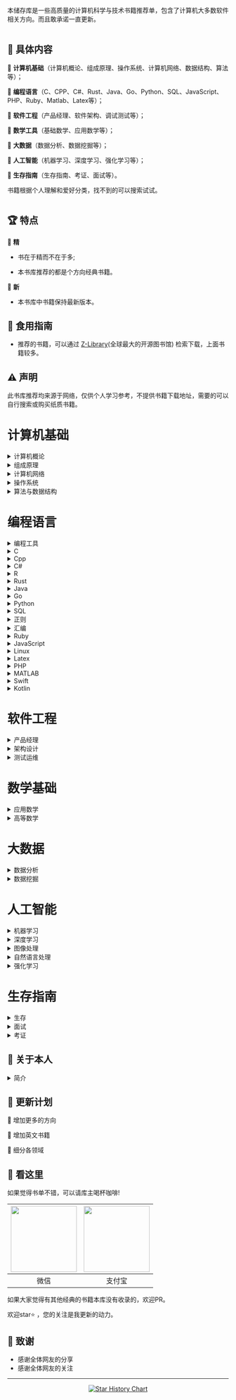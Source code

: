 本储存库是一些高质量的计算机科学与技术书籍推荐单，包含了计算机大多数软件相关方向。而且敢承诺一直更新。

<img src="images/bg.jpg"  alt=""/>

## 📘 具体内容

🌟 **计算机基础**（计算机概论、组成原理、操作系统、计算机网络、数据结构、算法等）；

🌟 **编程语言**（C、CPP、C#、Rust、Java、Go、Python、SQL、JavaScript、PHP、Ruby、Matlab、Latex等）；

🌟 **软件工程**（产品经理、软件架构、调试测试等）；

🌟 **数学工具**（基础数学、应用数学等）；

🌟 **大数据**（数据分析、数据挖掘等）；

🌟 **人工智能**（机器学习、深度学习、强化学习等）；

🌟 **生存指南**（生存指南、考证、面试等）。

书籍根据个人理解和爱好分类，找不到的可以搜索试试。

<img src="images/class.svg"  alt=""/>

## 🏆 特点

🌟 **精**

* 书在于精而不在于多;

* 本书库推荐的都是个方向经典书籍。

🌟 **新**

* 本书库中书籍保持最新版本。

## 🚀 食用指南



* 推荐的书籍，可以通过 [Z-Library](https://zh.zlibrary-east.se)(全球最大的开源图书馆) 检索下载，上面书籍较多。

## ⚠️ 声明

此书库推荐均来源于网络，仅供个人学习参考，不提供书籍下载地址，需要的可以自行搜索或购买纸质书籍。
<img src="images/start.jpg" alt=""/>

# 计算机基础

<details>
<summary>计算机概论</summary>

| <a href="1Lr63nh-bSWiF4Z9DOrP_QQ579o"> <img src="images/计算机概论/大话计算机 卷1-3.jpg" width="150px"   /></a> | <a href="1ylI3cdh5YU_W-_xpMpQhpApm74"> <img src="images/计算机概论/计算机科学技术百科全书 (第三版).jpg" width="150px"   /></a> | <a href="1k_ZvnrezFVcgpjUz4LEtUQ93r7"> <img src="images/计算机概论/计算机科学概论 (第13版).jpg" width="150px"   /></a> | <a href="1vmY9h5DOxZLXZ5w-5TNvrghga8"> <img src="images/计算机概论/计算机科学导论（第4版）.jpg" width="150px"  /></a> |
|-----------------------------------------------------------------------------------------------------------------------------------|------------------------------------------------------------------------------------------------------------------------------------------|---------------------------------------------------------------------------------------------------------------------------------------|------------------------------------------------------------------------------------------------------------------------------------|
| <a href="/s/g1qofMgFbPf"> 大话计算机 卷1-3 </a>                                                                   | <a href="/s/Dn2cpMBciWm">计算机科学技术百科全书<br> (第三版) </a>                                                                | <a href="/s/p6ypjRUM8a3">计算机科学概论<br> (第13版)  </a>                                                               | <a href="/s/Lfe3mDEWB1W">计算机科学导论<br>（第4版）</a>                                                                |

</details>


<details>
<summary>组成原理</summary>

| <a href="1jgbNy15-cO-Jo83ekpSsAAaqak"> <img src="images/组成原理/计算机组成  结构化方法（原书第6版）.jpg" width="150px"  /></a> | <a href="1gFmtF_ooa3WcKDww7-mpzwtbrk"> <img src="images/组成原理/计算机组成与设计 硬件软件接口 (第5版).jpg" width="150px"   /></a> | <a href="1IMt-mSkY9V-P_PoRmnpuTQ5a8f"> <img src="images/组成原理/计算机组成与设计：硬件软件接口（ARM版）.jpg" width="150px"   /></a> | <a href="1OecPfXZpa4OZrXlSHe3pXQ9h9p"> <img src="images/组成原理/计算机组成与设计：硬件软件接口（RISC-V版）.jpg" width="150px"   /></a> | <a href="1e-bqmc7h9YrZrbrCL0PMNwl2tv"> <img src="images/组成原理/手把手教你设计CPU-RISC-V处理器篇.jpg" width="150px"  /></a> |
|------------------------------------------------------------------------------------------------------------------------------------------|---------------------------------------------------------------------------------------------------------------------------------------------|---------------------------------------------------------------------------------------------------------------------------------------------|------------------------------------------------------------------------------------------------------------------------------------------------|--------------------------------------------------------------------------------------------------------------------------------------------|
| <a href="/s/FD8mBbFuqZB">计算机组成 <br>（原书第6版）</a>                                                                     | <a href="/s/1QwPYe4ct4h">计算机组成与设计 <br> (第5版) </a>                                                                     | <a href="/s/1umtK2j415K">计算机组成与设计<br>（ARM版）</a>                                                                       | <a href="/s/Rw8dikD3Hod">计算机组成与设计<br>（原书第5版·RISC-V版）</a>                                                                 | <a href="/s/AbtwD3piGdL">手把手教你设计<br>CPU-RISC-V处理器篇 </a>                                                              |

| <a href="14hoM_gYlpSB8wnEA7NOGoAuikv"> <img src="images/组成原理/电脑组装、维护、维修全能一本通.jpg" width="150px"   /></a> | <a href="1aWKmCn6I8T38Z4oM_GrRAQl1ar"> <img src="images/组成原理/计算机组装与维护.jpg" width="150px"  /></a> |
|---------------------------------------------------------------------------------------------------------------------------------------|-------------------------------------------------------------------------------------------------------------------------------|
| <a href="/s/k6z14xKj6be">电脑组装、维护、维修<br>全能一本通 </a>                                                               | <a href="/s/yAeBRvenD41">计算机组装与维护 </a>                                                                  |

</details>

<details>
<summary>计算机网络</summary>

| <a href="1Y3HIQQQf5Q1XDinRKDhILw5tu5"> <img src="images/计算机网络/计算机网络 (第8版).jpg" width="150px"  /></a> | <a href="1GK5n_jlb09onjgCx17jIdgoaot"> <img src="images/计算机网络/计算机网络 自顶向下方法 (第七版).jpg" width="150px"   /></a> | <a href="1Fjixqx-m_wP6Ce-9yCQBZA0o4m"> <img src="images/计算机网络/网络是怎样连接的.jpg" width="150px"   /></a> | <a href="1D0YGzpsS0HGAhhVscjAtBgi416"> <img src="images/计算机网络/TCP IP详解 (第2版).jpg" width="150px"   /></a> | <a href="1hZbqzLH7SLeVAjewg3Y8kwu5xf"> <img src="images/计算机网络/计算机网络 系统方法 (第5版).jpg" width="150px"  /></a> |
|-----------------------------------------------------------------------------------------------------------------------------------|-------------------------------------------------------------------------------------------------------------------------------------------|---------------------------------------------------------------------------------------------------------------------------------|---------------------------------------------------------------------------------------------------------------------------------------|----------------------------------------------------------------------------------------------------------------------------------------|
| <a href="/s/S6xPBfxvwxp">计算机网络 (第8版) </a>                                                                   | <a href="/s/jobr2KKh3eV">计算机网络 <br>自顶向下方法 (第七版)</a>                                                                 | <a href="/s/4NfN65N4vYe">网络是怎样连接的</a>                                                                     | <a href="/s/GpK7BFdebG1">TCP IP详解 (第2版)</a>                                                                     | <a href="/s/aYNoVNqdEbJ">计算机网络 <br>系统方法 (第5版)</a>                                                                |

| <a href="1PYhWooeO83keGyhpIPm01Q2tnc"> <img src="images/计算机网络/图解HTTP.jpg" width="150px"   /></a> | <a href="1qRwyW-Vtc8HwEEMxcjk3lge2mn"> <img src="images/计算机网络/图解TCPIP协议.jpg" width="150px"  /></a> |
|-------------------------------------------------------------------------------------------------------------------------------|---------------------------------------------------------------------------------------------------------------------------------|
| <a href="/s/fsoQUxXTeD4">图解HTTP </a>                                                                    | <a href="/s/769p4FHRVnu">图解TCPIP协议</a>                                                                    |

</details>

<details>
<summary>操作系统</summary>

| <a href="1ORueUDElxP19tWReuQX2dg2ujj"> <img src="images/操作系统/深入理解计算机系统（原书第3版）.jpg" width="150px"   /></a> | <a href="13VhcATWABGq16kkBeuXDiwilps"> <img src="images/操作系统/现代操作系统 (第4版).jpg" width="150px"   /></a> | <a href="1HDTfNKiGh5ephCIoFu3srA1t8p"> <img src="images/操作系统/操作系统导论.jpg" width="150px"  /></a> |
|----------------------------------------------------------------------------------------------------------------------------------------|------------------------------------------------------------------------------------------------------------------------------------|-----------------------------------------------------------------------------------------------------------------------------|
| <a href="/s/Sat2rdg6Fbi">深入理解计算机系统<br>（原书第3版）</a>                                                                | <a href="/s/2iXQeG3fvup">现代操作系统<br> (第4版)</a>                                                                | <a href="/s/uqDF6vurRyQ">操作系统导论</a>                                                                   |

</details>

<details>
<summary>算法与数据结构</summary>

| <a href="1sR7j9llPp3HRHSPpOIpwTwa0l0"> <img src="images/算法与数据结构/算法导论（原书第3版）.jpg" width="150px"  /></a> | <a href="1dpcUAAJYcbaZhIpD0DB7wAk4te"> <img src="images/算法与数据结构/算法  (第4版).jpg" width="150px"   /></a> | <a href="1Ua_xvIPOv1S1tY0AAm_FIQh5hz"> <img src="images/算法与数据结构/计算机程序设计艺术1.jpg" width="150px"   /></a> | <a href="1_d7624s2boAOiJp0tfqviQ0vfr"> <img src="images/算法与数据结构/labuladong的算法小抄 .jpg" width="150px"   /></a> | <a href="1EN_sxbsu0BRlB8otT2CwdQnztq"> <img src="images/算法与数据结构/LeetCode 101 (C++ Version).jpg" width="150px"  /></a> |
|-------------------------------------------------------------------------------------------------------------------------------------|------------------------------------------------------------------------------------------------------------------------------------|-------------------------------------------------------------------------------------------------------------------------------------|-------------------------------------------------------------------------------------------------------------------------------------------|----------------------------------------------------------------------------------------------------------------------------------------------------|
| <a href="/s/r8eYmJbJUxr">算法导论<br>（原书第3版） </a>                                                                 | <a href="/s/onX4vQo4BUU">算法  (第4版)</a>                                                                       | <a href="/s/3WApt2njUeb">计算机程序设计艺术</a>                                                                        | <a href="/s/bhzGFf9qpvN">labuladong的<br>算法小抄</a>                                                                    | <a href="/s/Rj43DnmAnUB">LeetCode 101 <br>(C++ Version)</a>                                                                  |

| <a href="1mz0EYOdjeHlzSqRcZnw8XQ8s2z"> <img src="images/算法与数据结构/编程珠玑.jpg" width="150px"  /></a> | <a href="12NygbmBIYEGjGX1d8PQonw2hcq"> <img src="images/算法与数据结构/大话数据结构【溢彩加强版】.jpg" width="150px"   /></a> | <a href="1VAbo3ZzWKlj_fpG1fTjeBQcx39"> <img src="images/算法与数据结构/算法图解.jpg" width="150px"   /></a> | <a href="18gBHyAmjCVCOjkjtTLMOFA4ws5"> <img src="images/算法与数据结构/漫画算法 小灰的算法之旅.jpg" width="150px"   /></a> | <a href="1q6LUrb2iVFlNH0ickN2AGgm3iq"> <img src="images/算法与数据结构/数据结构 (第3版).jpg" width="150px"  /></a> |
|------------------------------------------------------------------------------------------------------------------------------|----------------------------------------------------------------------------------------------------------------------------------------|-------------------------------------------------------------------------------------------------------------------------------|---------------------------------------------------------------------------------------------------------------------------------------|------------------------------------------------------------------------------------------------------------------------------------|
| <a href="/s/xUP6iZ1Sdzn">编程珠玑 </a>                                                                     | <a href="/s/eeAsgwBcBTc">大话数据结构<br>【溢彩加强版】</a>                                                                   | <a href="/s/RGbK2uyV7fF">算法图解</a>                                                                       | <a href="/s/bMwd38mCGTA">漫画算法 小灰的算法之旅</a>                                                                       | <a href="/s/fG8Qv4PXj6t">数据结构 (第3版)</a>                                                                      |

| <a href="1Xlp3TwIksqVhxldtqj6MSQfi0d"> <img src="images/算法与数据结构/数据结构与算法分析 C语言描述（原书第2版）.jpg" width="150px"  /></a> | <a href="15jGZTS8fPogcwl_V55U6Bgubrj"> <img src="images/算法与数据结构/数据结构与算法图解.jpg" width="150px"   /></a> | <a href="1Up0sPQlJ6uqV0ElN6TgYGA1124"> <img src="images/算法与数据结构/算法笔记.jpg" width="150px"   /></a> | <a href="1R_gLEqpluvcYkBkCzf8zNgewxa"> <img src="images/算法与数据结构/算法精粹.jpg" width="150px"   /></a> | <a href="1Rs0GCpoSAJAcHYGQCHQvBAcapx"> <img src="images/算法与数据结构/算法设计与分析基础 (第3版).jpg" width="150px"  /></a> |
|------------------------------------------------------------------------------------------------------------------------------------------------|------------------------------------------------------------------------------------------------------------------------------------|-------------------------------------------------------------------------------------------------------------------------------|-------------------------------------------------------------------------------------------------------------------------------|-----------------------------------------------------------------------------------------------------------------------------------------|
| <a href="/s/SgtVfwBSweh">数据结构与算法分析<br> C语言描述（原书第2版）</a>                                                                  | <a href="/s/5vDkke4xZic">数据结构与算法图解</a>                                                                       | <a href="/s/zi4ECPaeEFM">算法笔记</a>                                                                       | <a href="/s/KZUTSq15Pzi">算法精粹</a>                                                                       | <a href="/s/zThkQbHsecX">算法设计与分析基础 <br>(第3版)</a>                                                                  |

</details>

# 编程语言

<details>
<summary>编程工具</summary>

| <a href="1Aa2f4oBqocRdzQYY9-XAAgr0o5"> <img src="images/编程工具/PyCharm 中文指南（Win版）v2.0.jpg" width="150px"   /></a> | <a href="1q7sXG1_QLZInZaI549hfCwywcg"> <img src="images/编程工具/VSCode权威指南.jpg" width="150px"   /></a> | <a href="17k5k04C6j3g7naQybqHhtgai3f"> <img src="images/编程工具/精通Git (第2版).jpg" width="150px"  /></a> | <a href="10w3u9Ar53g5u3lLjIf-6tQdkrn"> <img src="images/汇编/编译原理 (第2版).jpg" width="150px"  /></a> |
|----------------------------------------------------------------------------------------------------------------------------------------------|----------------------------------------------------------------------------------------------------------------------------------|----------------------------------------------------------------------------------------------------------------------------------|-------------------------------------------------------------------------------------------------------------------------------|
| <a href="/s/VUWHzwYbbvA">PyCharm 中文指南<br>（Win版）v2.0</a>                                                                | <a href="/s/DT4WFceobSd">VSCode权威指南</a>                                                                    | <a href="/s/vNaPvAiRtxv">精通Git (第2版)</a>                                                                   | <a href="/s/d5E6JxMsSCg">编译原理 (第2版).jpg</a>                                                             |

</details>

<details>
<summary>C</summary>

| <a href="10QgyuoIXaGdvHTwNlKKCBwe1h7"> <img src="images/C/C程序设计语言（第2版）.jpg" width="150px"  /></a> | <a href="1rqjllbH905KUWK3Zobt08wmnqr"> <img src="images/C/C Primer Plus（第6版）.jpg" width="150px"   /></a> | <a href="1IllvcG1hn8y2RcUz-pNasg3nc5"> <img src="images/C/C语言程序设计 现代方法 (第2版.修订版).jpg" width="150px"   /></a> | <a href="1LR4N3EUyT5gBhUL7y7YiYw8euc"> <img src="images/C/C和指针.jpg" width="150px"  /></a> |
|--------------------------------------------------------------------------------------------------------------------------------|---------------------------------------------------------------------------------------------------------------------------------------|-------------------------------------------------------------------------------------------------------------------------------------------|------------------------------------------------------------------------------------------------------------------------|
| <a href="/s/zNk7Ht8S8cU">C程序设计语言<br>（第2版）</a>                                                            | <a href="/s/5x4hnhT4e1k">C Primer Plus<br>（第6版）</a>                                                             | <a href="/s/TJxw1YR2Krt">C语言程序设计<br>现代方法 (第2版修订版)</a>                                                               | <a href="/s/5p662LcjF5T">C和指针</a>                                                                |

</details>


<details>
<summary>Cpp</summary>

| <a href="19v8pxjZZt0OjTYC0xdjtmwoudq"> <img src="images/Cpp/C++ Primer (第5版).jpg" width="150px"  /></a> | <a href="19v8pxjZZt0OjTYC0xdjtmwoudq"> <img src="images/Cpp/C++ Primer习题集（第5版）.jpg" width="150px"   /></a> | <a href="1N5KR36qg_fKQp6epB4YI2wf10q"> <img src="images/Cpp/C++ Primer Plus (第6版).jpg" width="150px"   /></a> | <a href="1gsHlOO6ZaQnCedjPpxYk3Qzjaf"> <img src="images/Cpp/C++标准库 (第2版) .jpg" width="150px"   /></a> | <a href="1EelJF9JK2uOwLuw1Q_uEFQxzig"> <img src="images/Cpp/C++程序设计语言（特别版）.jpg" width="150px"  /></a> |
|--------------------------------------------------------------------------------------------------------------------------------------|-----------------------------------------------------------------------------------------------------------------------------------------|--------------------------------------------------------------------------------------------------------------------------------------------|------------------------------------------------------------------------------------------------------------------------------------|------------------------------------------------------------------------------------------------------------------------------------|
| <a href="/s/phhxDDM4xLv">C++ Primer<br>(第5版)</a>                                                               | <a href="/s/uU5gTek5zgi">C++ Primer习题集<br>（第5版）</a>                                                               | <a href="/s/VWDSo62acBH">C++ Primer Plus<br> (第6版)</a>                                                               | <a href="/s/LcZU2oTk6yr">C++标准库<br>(第2版)</a>                                                                 | <a href="/s/J6Zp55VyQHS">C++程序设计语言<br>（特别版）</a>                                                              |

| <a href="1o9Lox5SeRd94EzC9_wKRRAbvcc"> <img src="images/Cpp/C++程序设计语言 第1～3部分（第4版）.jpg" width="150px"  /></a> | <a href="1WKWU36Vl6EGiKozeXjQJjgqt2c"> <img src="images/Cpp/C++程序设计语言 第4部分（第4版）.jpg" width="150px"   /></a> | <a href="1k2CaxPvdza6duoOicOSTCAwvi2"> <img src="images/Cpp/C++20高级编程（第5版）.jpg" width="150px"   /></a> | <a href="1BVTwTW1klt_ZI9ke6g051w0yjj"> <img src="images/Cpp/Effective Modern C++.jpg" width="150px"   /></a> | <a href="1PQIkze5S829Tk9AejD0D4Qtr7c"> <img src="images/Cpp/More Effective C++.jpg" width="150px"  /></a> |
|-------------------------------------------------------------------------------------------------------------------------------------------|------------------------------------------------------------------------------------------------------------------------------------------|-------------------------------------------------------------------------------------------------------------------------------------|-------------------------------------------------------------------------------------------------------------------------------------------|----------------------------------------------------------------------------------------------------------------------------------------|
| <a href="/s/3LuFZw73Pun">C++程序设计语言<br>第1～3部分（第4版）</a>                                                               | <a href="/s/Kypmr3vsaTz">C++程序设计语言<br>第4部分（第4版）</a>                                                                | <a href="/s/npd8J4Q31yk">C++20高级编程<br>（第5版）</a>                                                               | <a href="/s/YQ7pt8tnzuZ">Effective Modern C++ </a>                                                                  | <a href="/s/YUDmPt6X3jz">More Effective C++</a>                                                                  |

| <a href="1NzsNEIhiLIGQv8qBQoDlHAtoi5"> <img src="images/Cpp/明解C++.jpg" width="150px"  /></a> | <a href="1kFdZA0gq-O_ezvpNJw2dEQjoua"> <img src="images/Cpp/C++ Templates (第2版·中文版).jpg" width="150px"   /></a> | 
|---------------------------------------------------------------------------------------------------------------------------|----------------------------------------------------------------------------------------------------------------------------------------------|
| <a href="/s/rYQn4zqbZ9q">明解C++</a>                                                                  | <a href="/s/YvD5UsQpn1u">C++ Templates<br> (第2版·中文版)</a>                                                               | 

</details>


<details>
<summary>C#</summary>

| <a href="1QEEi07rohWX6qTuugZhBFgv5e9"> <img src="images/Csharp/深入理解C（第3版）.jpg" width="150px"  /></a> | <a href="1QGArtm97Fp6rU9mNCI372gsada"> <img src="images/Csharp/C 图解教程  (第5版).jpg" width="150px"   /></a> |
|-----------------------------------------------------------------------------------------------------------------------------------|---------------------------------------------------------------------------------------------------------------------------------------|
| <a href="/s/m9MKHxUAkHm">深入理解C#<br>（第3版）</a>                                                                | <a href="/s/7WYAZPwmP2X">C# 图解教程<br>(第5版)</a>                                                                   | 

</details>

<details>
<summary>R</summary>

| <a href="1oqaFJ5iYQSDjDuh8iAAhdwaiz4"> <img src="images/R/R语言实战（第3版）.jpg" width="150px"  /></a> |
|------------------------------------------------------------------------------------------------------------------------------|
| <a href="/s/cj2k6SDFQQK">R语言实战（第3版）</a>                                                                |

</details>

<details>
<summary>Rust</summary>

| <a href="1VMIfVUNDK63F1sgMZAprewu2sx"> <img src="images/Rust/Rust 程序设计（第2版）.jpg" width="150px"  /></a> | <a href="https://www.aliyundrive.com/s/4Z8meSc2ZXa"> <img src="images/Rust/精通Rust(第2版).jpg" width="150px"   /></a> |
|-------------------------------------------------------------------------------------------------------------------------------------|--------------------------------------------------------------------------------------------------------------------|
| <a href="/s/ifGCq5S14uf">Rust 程序设计<br>（第2版）</a>                                                               | <a href="/s/4jXANaM493f">精通Rust(第2版)</a>                                                     | 

</details>

<details>
<summary>Java</summary>

| <a href="1xRgh4_Y-CUjheE7-mFOJrgntky"> <img src="images/Java/Java编程思想 (第5版).jpg" width="150px"  /></a> | <a href="1FZdia1LC9HkUV8ErPUGXeA02gd"> <img src="images/Java/深入理解Java虚拟机（第3版）.jpg" width="150px"   /></a> | <a href="12LYkRbHu-p1s8Ke730gehAozy4"> <img src="images/Java/Java核心技术·卷I（原书第12版）.jpg" width="150px"   /></a> | <a href="12ggzpkaP0tMYufsvqLjIPQftre"> <img src="images/Java/Java实战 (第2版).jpg" width="150px"   /></a> | <a href="1KenqX4xrUJGIIW6EXx-NOQ3rqa"> <img src="images/Java/Effective Java (第3版).jpg" width="150px"  /></a> |
|-------------------------------------------------------------------------------------------------------------------------------------|----------------------------------------------------------------------------------------------------------------------------------------|-------------------------------------------------------------------------------------------------------------------------------------------|------------------------------------------------------------------------------------------------------------------------------------|-------------------------------------------------------------------------------------------------------------------------------------------|
| <a href="/s/4ffqPtfGaX8">Java编程思想<br> (第5版)</a>                                                               | <a href="/s/ccYNiYVwDT5">深入理解Java虚拟机<br>（第3版）</a>                                                                | <a href="/s/Cmo8SeTtZEJ">Java核心技术<br>（原书第12版）</a>                                                                   | <a href="/s/5eEypz2BzcC">Java实战 (第2版)</a>                                                                    | <a href="/s/Gez5WokoHTN">Effective Java<br> (第3版)</a>                                                               |

| <a href="1IivYH8DWtbSLZyywyIJXCg5izv"> <img src="images/Java/spring boot Vue3.jpg" width="150px"  /></a> | <a href="1qvQfsBpdEvtG-VxGiPfyaQd667"> <img src="images/Java/spring boot实战：.jpg" width="150px"   /></a> | <a href="1RA3rI-2-DXq0OEfGPzDdDg350t"> <img src="images/Java/Spring Boot实战.jpg" width="150px"   /></a> | <a href="1awMWbyLQQtNVWvMoWdtcfQ6a8p"> <img src="images/Java/Spring实战（第6版）.jpg" width="150px"   /></a> | <a href="1EDdzHGrIPhyNEocjYP-T_Ame3e"> <img src="images/Java/Spring微服务实战（第2版）.jpg" width="150px"  /></a> |
|---------------------------------------------------------------------------------------------------------------------------------------|--------------------------------------------------------------------------------------------------------------------------------------|-------------------------------------------------------------------------------------------------------------------------------------|-------------------------------------------------------------------------------------------------------------------------------------|---------------------------------------------------------------------------------------------------------------------------------------|
| <a href="/s/x4LocP9KGVa">spring boot Vue3</a>                                                                   | <a href="/s/q6K6mnsiyry">spring boot实战</a>                                                                     | <a href="/s/vN35sxB8caT">Spring Boot实战</a>                                                                    | <a href="/s/g8QXrSg7rwk">Spring实战（第6版）</a>                                                                    | <a href="/s/rEPEpC6MLzV">Spring微服务实战<br>（第2版）</a>                                                               |

| <a href="1bU55hYyCbMy-jGJ6_dYHAgbic0"> <img src="images/Java/Kafka权威指南（第2版）.jpg" width="150px"   /></a> | <a href="1UvwQJ0B0getRn_crvLAKnQgm2c"> <img src="images/Java/深入理解Kafka：核心设计与实践原理.jpg" width="150px"   /></a> | <a href="1ps1GE9gPkC2ziMDSDFJVawr22u"> <img src="images/Java/MyBatis从入门到精通.jpg" width="150px"  /></a> |
|--------------------------------------------------------------------------------------------------------------------------------------|-------------------------------------------------------------------------------------------------------------------------------------------|------------------------------------------------------------------------------------------------------------------------------------|
| <a href="/s/Rngc3TxV7SV">Kafka权威指南<br>（第2版）</a>                                                                | <a href="/s/eskR7nw33jx">深入理解Kafka：<br>核心设计与实践原理</a>                                                                | <a href="/s/61hdKK4aphv">MyBatis<br>从入门到精通</a>                                                               |

</details>


<details>
<summary>Go</summary>

| <a href="16Uh_njzMnrYrLQ6CADEbhg2rs0"> <img src="images/Go/Go语言圣经.jpg" width="150px"   /></a> | <a href="1kMmNgQn3kLgm0xIRnmhklgg2gg"> <img src="images/Go/Go语言学习笔记.jpg" width="150px"  /></a> |
|----------------------------------------------------------------------------------------------------------------------------|-----------------------------------------------------------------------------------------------------------------------------|
| <a href="/s/BTkquPb1x7k">Go程序设计语言</a>                                                                | <a href="/s/3vutQ494Hcc">Go语言学习笔记</a>                                                                 |

</details>

<details>
<summary>Python</summary>

| <a href="1qKu-mARQ3tUq0CBkI-1K4gphp4"> <img src="images/Python/Effect Python.jpg" width="150px"  /></a> | <a href="1HvJbsEsLZ5dKhBuNMEfYGwm6bk"> <img src="images/Python/Flash Web开发 (第2版).jpg" width="150px"   /></a> | <a href="105gqW1pRN5tNCyudXBC_pA1e4d"> <img src="images/Python/Flask Web开发实战.jpg" width="150px"   /></a> | <a href="1cVTJ9nyw5T0NZbCaPICy3Qrdto"> <img src="images/Python/Pandas数据处理与分析.jpg" width="150px"   /></a> | <a href="1N3xw70viZz5P6UFwaUSaywnx1l"> <img src="images/Python/Python asyncio 并发编程.jpg" width="150px"  /></a> |
|--------------------------------------------------------------------------------------------------------------------------------------|-------------------------------------------------------------------------------------------------------------------------------------------|---------------------------------------------------------------------------------------------------------------------------------------|---------------------------------------------------------------------------------------------------------------------------------------|--------------------------------------------------------------------------------------------------------------------------------------------|
| <a href="/s/Sojww8TLkkr">Effect Python</a>                                                                     | <a href="/s/oYeWF6GNhss">Flash Web开发<br> (第2版)</a>                                                                  | <a href="/s/GY3kScDD95b">Flask Web开发实战</a>                                                                      | <a href="/s/Rj3ys2cn5J8">Pandas数据处理与分析</a>                                                                      | <a href="/s/GgjPWoowxtH">Python asyncio <br>并发编程</a>                                                                 |

| <a href="1icuNwkHwt1waLxQAD-eDJQl113"> <img src="images/Python/Python Qt GUI与数据可视化编程.jpg" width="150px"  /></a> | <a href="1ovSUOIITdZyGfxAOHIcuxQwj6b"> <img src="images/Python/Python3网络爬虫开发实战 第2版.jpg" width="150px"   /></a> | <a href="1aH8hmdrs8J7oLMuZE2gb6ghcl6"> <img src="images/Python/Python编程：从入门到实践（第3版）.jpg" width="150px"   /></a> | <a href="1RYYLYquK5X-4OipoP8E3Gw88xa"> <img src="images/Python/Python基础教程 (第3版).jpg" width="150px"   /></a> | <a href="1Kzv0rSzk0hwBmfh5EA8oPw1fy0"> <img src="images/Python/Python让繁琐工作自动化.jpg" width="150px"  /></a> |
|----------------------------------------------------------------------------------------------------------------------------------------------|---------------------------------------------------------------------------------------------------------------------------------------------|----------------------------------------------------------------------------------------------------------------------------------------------|------------------------------------------------------------------------------------------------------------------------------------------|---------------------------------------------------------------------------------------------------------------------------------------|
| <a href="/s/Kb95aPfhGtV">Python Qt GUI与<br>数据可视化编程</a>                                                                 | <a href="/s/S66M95RF9d1">Python3网络爬虫<br>开发实战 第2版</a>                                                                  | <a href="/s/pRjFt5dDAGy">Python编程<br>从入门到实践<br>（第3版）</a>                                                               | <a href="/s/9F3uf6qBC1C">Python基础教程<br> (第3版)</a>                                                                  | <a href="/s/JUSuXLJzV6E">Python让繁琐工作<br>自动化</a>                                                                 |

| <a href="16uCjRfjPrEW46Ao9iqXTRgxk1o"> <img src="images/Python/Python网络爬虫权威指南 (第2版).jpg" width="150px"  /></a> | <a href="1GGXo7kOhJiLxbQeUDIq02Aexah"> <img src="images/Python/Selenium3自动化测试实战.jpg" width="150px"   /></a> | <a href="1bl-RB5khZfBb6v9szeHuxwkng9"> <img src="images/Python/SQLAlchemy Python数据库实战.jpg" width="150px"   /></a> | <a href="14NGL6OrA6vGVWbzwEpumPApjh6"> <img src="images/Python/流畅的 Python（第2版）.jpg" width="150px"   /></a> | <a href="1eb6jS1HhxwEAbgcUqYwCdwo157"> <img src="images/Python/明解Python.jpg" width="150px"  /></a> |
|---------------------------------------------------------------------------------------------------------------------------------------------|------------------------------------------------------------------------------------------------------------------------------------------|------------------------------------------------------------------------------------------------------------------------------------------------|-----------------------------------------------------------------------------------------------------------------------------------------|---------------------------------------------------------------------------------------------------------------------------------|
| <a href="/s/CuiQeRtH67D">Python网络爬虫权威<br>指南 (第2版)</a>                                                                 | <a href="/s/WoCRcmjcVXC">Selenium3自动化测<br>试实战</a>                                                                  | <a href="/s/5UZbLqABvCU">SQLAlchemy <br>Python数据库实战</a>                                                                  | <a href="/s/fVSQC96Lifp">流畅的 Python（第2版）</a>                                                                      | <a href="/s/mxHYX4rKovK">明解Python</a>                                                                     |

</details>

<details>
<summary>SQL</summary>

| <a href="1QQBiZHa7lhcyyb_ZJ3fYsw739h"> <img src="images/SQL/MySQL基础教程.jpg" width="150px"  /></a> | <a href="1Lj2pBOgStQwz36CzIEFlQgy64o"> <img src="images/SQL/MySQL是怎样运行的.jpg" width="150px"   /></a> | <a href="1kNQ-7ZUIvsIfltsXbqiwtg6hxq"> <img src="images/SQL/SQL必知必会 (第5版).jpg" width="150px"   /></a> | <a href="1ZiqF8lahdaJVij17Tb9EpQjaqc"> <img src="images/SQL/SQL基础教程 (第2版).jpg" width="150px"   /></a> | <a href="1p0IUVdou-IF4gLbs8OcVlwyx0c"> <img src="images/SQL/SQL进阶教程.jpg" width="150px"  /></a> |
|-------------------------------------------------------------------------------------------------------------------------------|----------------------------------------------------------------------------------------------------------------------------------|------------------------------------------------------------------------------------------------------------------------------------|------------------------------------------------------------------------------------------------------------------------------------|-----------------------------------------------------------------------------------------------------------------------------|
| <a href="/s/94p2r8kcHE6">MySQL基础教程</a>                                                                  | <a href="/s/PFYVotq95n1">MySQL是怎样运行的</a>                                                                   | <a href="/s/WWwYBj45uLB">SQL必知必会<br> (第5版)</a>                                                               | <a href="/s/ADCEDR4QKGd">SQL基础教程 (第2版)</a>                                                                   | <a href="/s/Q28DvXrRLyq">SQL进阶教程</a>                                                                  |

| <a href="16A1NC40ln_NbtVEbHRjwUQ8n0w"> <img src="images/SQL/高性能MYSQL（第3版).jpg" width="150px"  /></a> | <a href="16A1NC40ln_NbtVEbHRjwUQ8n0w"> <img src="images/SQL/高性能MYSQL（第四版）.jpg" width="150px"   /></a> | <a href="1cEw1jLejuWcvHTji9BSKbgw3i6"> <img src="images/SQL/数据库系统概念 (第6版).jpg" width="150px"   /></a> | <a href="13iPcSKT8sRCIsSxG_WFsSAfjmv"> <img src="images/SQL/Redis开发与运维.jpg" width="150px"   /></a> | <a href="1zV1OVzWiXi3oyTDaGb66fw84q5"> <img src="images/SQL/Redis设计与实现.jpg" width="150px"  /></a> |
|-----------------------------------------------------------------------------------------------------------------------------------|------------------------------------------------------------------------------------------------------------------------------------|------------------------------------------------------------------------------------------------------------------------------------|---------------------------------------------------------------------------------------------------------------------------------|--------------------------------------------------------------------------------------------------------------------------------|
| <a href="/s/WQxZqi3jRbL">高性能MYSQL<br>（第3版)</a>                                                              | <a href="/s/WQxZqi3jRbL">高性能MYSQL<br>（第四版）</a>                                                               | <a href="/s/6iuijvUVi24">数据库系统概念<br> (第6版)</a>                                                               | <a href="/s/jguWCfGFQ6Y">Redis开发与运维</a>                                                                   | <a href="/s/TC6cEzcRCxA">Redis设计与实现</a>                                                                  |

| <a href="1hQ0ozAE7M_An2V3oxBptLgrlyt"> <img src="images/SQL/MongoDB实战  (第2版).jpg" width="150px"   /></a> | <a href="1rLiKn9NQgtJ_-ul5h4i3gwtih1"> <img src="images/SQL/SQL Server从入门到精通.jpg" width="150px"   /></a> | <a href="15DH6Xw99VaGK4jBdU4l_QAj3fr"> <img src="images/SQL/收获不止Oracle 第2版.jpg" width="150px"   /></a> | <a href="1jhWGsCTQdPPdi1RUUCkS1wejsx"> <img src="images/SQL/PostgreSQL 技术内幕.jpg" width="150px"  /></a> |
|---------------------------------------------------------------------------------------------------------------------------------------|---------------------------------------------------------------------------------------------------------------------------------------|-------------------------------------------------------------------------------------------------------------------------------------|-------------------------------------------------------------------------------------------------------------------------------------|
| <a href="/s/uMgVWyqnb2R">MongoDB实战 <br> (第2版)</a>                                                               | <a href="/s/NwTmRoXELcd">SQL Server<br>从入门到精通</a>                                                               | <a href="/s/tM5XioG9kHj">收获不止Oracle <br>（第2版）</a>                                                             | <a href="/s/M8h4sCFhpi2">PostgreSQL<br>技术内幕</a>                                                               |

</details>

<details>
<summary>正则</summary>

| <a href="1sBvYUK3kaQjvZdEQKs8kTQ2jrh"> <img src="images/正则/正则表达式必知必会 (修订版).jpg" width="150px"   /></a> | <a href="1cDQnfQw6mCZmwyFODEptaQhhm5"> <img src="images/正则/正则指引（第2版）.jpg" width="150px"  /></a> |
|-------------------------------------------------------------------------------------------------------------------------------------|------------------------------------------------------------------------------------------------------------------------------|
| <a href="/s/XLYuC9UVqWD">正则表达式必知必会<br> (修订版)</a>                                                              | <a href="/s/bF5fCkTtuSc">正则指引（第2版）</a>                                                                 |

</details>

<details>
<summary>汇编</summary>

| <a href="1SmjFuJFMw3l62RJh6po31Anzc8"> <img src="images/汇编/汇编语言 (第4版).jpg" width="150px"   /></a> |
|--------------------------------------------------------------------------------------------------------------------------------|
| <a href="/s/UEEJyFZYFoH">汇编语言 (第4版)</a>                                                                  |

</details>

<details>
<summary>Ruby</summary>

| <a href=" "> <img src="images/Ruby/Ruby元编程 .jpg" width="150px"  /></a>               |
|--------------------------------------------------------------------------------------|
| <a href="/s/VmNVChWKzGL">Ruby元编程</a>                           |

</details>

<details>
<summary>JavaScript</summary>

| <a href="1fOWwXysrmq7hl1PQzFaLageehq"> <img src="images/JavaScript/你不知道的JavaScript.jpg" width="150px"  /></a> | <a href="1OqwhMtDBKBOdQIxqSyT6eQvtrw"> <img src="images/JavaScript/JavaScript高级程序设计 (第4版).jpg" width="150px"   /></a> | <a href="1vQjp9N3TH0adlHkjiFx53wdd54"> <img src="images/JavaScript/JavaScript权威指南 (第7版).jpg" width="150px"   /></a> | <a href="1wwFCVL-HQrtuEdKaDLq4Twad5y"> <img src="images/JavaScript/vue.jpg" width="150px"   /></a> | <a href="1e8ChuPnPDFrGKqogKwxhJgyi3a"> <img src="images/JavaScript/深入解析CSS.jpg" width="150px"  /></a> |
|--------------------------------------------------------------------------------------------------------------------------------------------|----------------------------------------------------------------------------------------------------------------------------------------------------|--------------------------------------------------------------------------------------------------------------------------------------------------|---------------------------------------------------------------------------------------------------------------------------------|------------------------------------------------------------------------------------------------------------------------------------|
| <a href="/s/pNFKQADcthU">你不知道的<br>JavaScript</a>                                                                     | <a href="/s/eMczR9ABeXr">JavaScript高级<br>程序设计 (第4版)</a>                                                                      | <a href="/s/J3NhTx7Pa9n">JavaScript权威<br>指南 (第7版)</a>                                                                      | <a href="/s/xFK2dvxwUBn">vue.js设计与实现</a>                                                                  | <a href="/s/vYNGRwBmpec">深入解析CSS</a>                                                                         |

| <a href="1KerYALOaiC_GYhCM0it-Mgafje"> <img src="images/JavaScript/CSS世界.jpg" width="150px"  /></a> | <a href="1ZoBugvbyMvAdlL8h6BIjkAtgwt"> <img src="images/JavaScript/CSS新世界.jpg" width="150px"   /></a> | <a href="1fySZvbT5tBSJ994mqd1UJg24d7"> <img src="images/JavaScript/CSS选择器世界.jpg" width="150px"   /></a> | <a href="16yVIWy4bki0u3zMJN9Jsbgbgu0"> <img src="images/JavaScript/深入浅出Node.jpg" width="150px"   /></a> | <a href="1T7PNdLkLjUXYiBeq2NerDgzxcf"> <img src="images/JavaScript/小程序开发原理与实战.jpg" width="150px"  /></a> |
|----------------------------------------------------------------------------------------------------------------------------------|------------------------------------------------------------------------------------------------------------------------------------|--------------------------------------------------------------------------------------------------------------------------------------|--------------------------------------------------------------------------------------------------------------------------------------|---------------------------------------------------------------------------------------------------------------------------------------|
| <a href="/s/eCaf8iEEJSU">CSS世界</a>                                                                         | <a href="/s/eCaf8iEEJSU">CSS新世界</a>                                                                          | <a href="/s/eCaf8iEEJSU">CSS选择器世界</a>                                                                          | <a href="/s/qLtgMGKPNgV">深入浅出Node</a>                                                                          | <a href="/s/qAqJWmaRJjZ">小程序开发原理<br>与实战</a>                                                                     |

| <a href="1uiduNNHyvWyHx-ZnpfrFEwgu12"> <img src="images/JavaScript/jQuery实战（第三版）.jpg" width="150px"  /></a> | <a href="1hhJ6FuZP0dFt-DY1sAFYAwnsh0"> <img src="images/JavaScript/TypeScript编程.jpg" width="150px"   /></a> | <a href="1h1GBMU7Y6E3JuGjqpvvAIAhvix"> <img src="images/JavaScript/揭秘Angular（第2版）.jpg" width="150px"   /></a> | <a href="1wv2lCTEofI41mGxn8AeSxA7ux1"> <img src="images/JavaScript/深入React技术栈.jpg" width="150px"   /></a> | <a href="1HSEeOvh-wmGVBZg03Pa6-Qp9zc"> <img src="images/JavaScript/深入理解ES6.jpg" width="150px"  /></a> |
|------------------------------------------------------------------------------------------------------------------------------------------|------------------------------------------------------------------------------------------------------------------------------------------|--------------------------------------------------------------------------------------------------------------------------------------------|----------------------------------------------------------------------------------------------------------------------------------------|------------------------------------------------------------------------------------------------------------------------------------|
| <a href="/s/4Jv5bJkrp5F">jQuery实战<br>（第三版）</a>                                                                     | <a href="/s/XjQBfSjk3ui">TypeScript编程</a>                                                                          | <a href="/s/gKEyBR8A38h">揭秘Angular<br>（第2版）</a>                                                                      | <a href="/s/JXWMXdEPmWu">深入React技术栈</a>                                                                          | <a href="/s/4YsEECtKPsA">深入理解ES6</a>                                                                         |

</details>


<details>
<summary>Linux</summary>

| <a href="17dHxkOS5syPcC48nKfE-igg8mq"> <img src="images/Linux/Linux UNIX系统编程手册.jpg" width="150px"  /></a> | <a href="1A_WQlPS_V0qK6yUnnYxvdQb8rx"> <img src="images/Linux/Linux常用命令自学手册.jpg" width="150px"   /></a> | <a href="162xexrAKcXpIbbM-j9iEMA5z0l"> <img src="images/Linux/Linux命令行与Shell脚本编程大全 (第4版).jpg" width="150px"   /></a> | <a href="1qfPxmZAlf8-A_YgCtpTwtA0yaa"> <img src="images/Linux/Linux命令行大全（第2版）.jpg" width="150px"   /></a> | <a href="1nVjPircsOnHrkJHMGMj7_A2ylg"> <img src="images/Linux/Unix&Liunx大学教程.jpg" width="150px"  /></a> |
|----------------------------------------------------------------------------------------------------------------------------------------|--------------------------------------------------------------------------------------------------------------------------------------|---------------------------------------------------------------------------------------------------------------------------------------------------|----------------------------------------------------------------------------------------------------------------------------------------|--------------------------------------------------------------------------------------------------------------------------------------|
| <a href="/s/JaFwg88SzvV">Linux UNIX<br>系统编程手册</a>                                                                | <a href="/s/CmReavJBqBf">Linux常用命令<br>自学手册</a>                                                                 | <a href="/s/k3XAPJUrDYs">Linux命令行与<br>Shell脚本编程大全<br>(第4版)</a>                                                              | <a href="/s/uGsURT3w2Tg">Linux命令行大全<br>（第2版）</a>                                                                 | <a href="/s/kBpczgjsNjx">Unix&Liunx<br>大学教程</a>                                                                |

| <a href="1cg_TBRF2Ml7nXRcJrVCvGA17r6"> <img src="images/Linux/UNIX环境高级编程 (第3版).jpg" width="150px"  /></a> | <a href="1ren2aDIXOG-PNkNSlqcp4At8s2"> <img src="images/Linux/UNIX编程艺术.jpg" width="150px"   /></a> | <a href="1vlt25g2F8JtKpLiNrqwQEAl0np"> <img src="images/Linux/UNIX网络编程 卷1 (第3版).jpg" width="150px"   /></a> | <a href="1Ht_293EzJts2MM-yuHZgeQh41m"> <img src="images/Linux/UNIX网络编程 卷2 (第2版).jpg" width="150px"   /></a> | <a href="14IbcIDo196mVqkD2Kw9LwQ9u0v"> <img src="images/Linux/深入Linux内核架构.jpg" width="150px"  /></a> |
|----------------------------------------------------------------------------------------------------------------------------------------|---------------------------------------------------------------------------------------------------------------------------------|------------------------------------------------------------------------------------------------------------------------------------------|------------------------------------------------------------------------------------------------------------------------------------------|-----------------------------------------------------------------------------------------------------------------------------------|
| <a href="/s/7UQMc5ztQWh">UNIX环境高级编程<br>(第3版)</a>                                                                 | <a href="/s/4RkCFCU4FWB">UNIX编程艺术</a>                                                                     | <a href="/s/qbjCu51cGCA">UNIX网络编程 <br>卷1 (第3版)</a>                                                                 | <a href="/s/7q6QzaYPrzd">UNIX网络编程<br> 卷2 (第2版)</a>                                                                 | <a href="/s/KsuqPr6hp4z">深入Linux内核架构 </a>                                                                   |

| <a href="1-69RxtYMF4P88j9s2OKdwAf493"> <img src="images/Linux/鸟哥的Linux私房菜 (第3版).jpg" width="150px"  /></a> | <a href="1RAPPDVIEWlfWM1w9U2BSSgslmg"> <img src="images/Linux/鸟哥的Linux私房菜 (第4版).jpg" width="150px"   /></a> | <a href="1nOwquXbXjVenruTUw_KX0Aw17p"> <img src="images/Linux/Vim实用技巧 (第2版).jpg" width="150px"   /></a> | <a href="1m6aan0gjmS40bHb4J4pgugk3e2"> <img src="images/Linux/Ubuntu Linux操作系统：微课版.jpg" width="150px"   /></a> | <a href="19dWVwvBElJa5kmqUejmXIgraji"> <img src="images/Linux/Linux网络操作系统项目教程（RHEL 7.4CentOS 7.4）（第3版）.jpg" width="150px"   /></a> |
|-----------------------------------------------------------------------------------------------------------------------------------------|------------------------------------------------------------------------------------------------------------------------------------------|--------------------------------------------------------------------------------------------------------------------------------------|---------------------------------------------------------------------------------------------------------------------------------------------|-----------------------------------------------------------------------------------------------------------------------------------------------------------------|
| <a href="/s/ow3V75k8bGS">鸟哥的Linux私房菜<br>(第3版)</a>                                                                 | <a href="/s/ow3V75k8bGS">鸟哥的Linux私房菜<br>(第4版)</a>                                                                  | <a href="/s/mvSheCYZZzQ">Vim实用技巧<br>(第2版)</a>                                                                  | <a href="/s/HsGNiyfdStm">Ubuntu Linux操作<br>系统 微课版</a>                                                                 | <a href="/s/MRLPhMdJnGk">Linux网络操作系统<br>项目教程（CentOS 7.4）<br>（第3版）</a>                                                                     |

</details>


<details>
<summary>Latex</summary>

| <a href="1OLW5Xhx0OH10nQUXzyIstwrgno"> <img src="images/Latex/Latex Notes 雷太赫排版系统简介.jpg" width="150px"  /></a> |
|---------------------------------------------------------------------------------------------------------------------------------------------|
| <a href="/s/RV8xa3Ceadd">Latex Notes <br>雷太赫排版系统简介</a>                                                                |

</details>

<details>
<summary>PHP</summary>

| <a href="1GsWcHFJFFVyRz_UQCZhoNA8qzr"> <img src="images/PHP/Modern PHP  中文版.jpg" width="150px"  /></a> |
|-------------------------------------------------------------------------------------------------------------------------------------|
| <a href="/s/ta6WdNBJppy">Modern PHP <br> 中文版</a>                                                              |

</details>

<details>
<summary>MATLAB</summary>

| <a href="1haOPzzwIaFnWPeiY2FuT_A0u87"> <img src="images/MATLAB/MATLAB从入门到精通.jpg" width="150px"  /></a> |
|-------------------------------------------------------------------------------------------------------------------------------------|
| <a href="/s/pdZVW77VVmd">MATLAB从入门到精通</a>                                                                     |

</details>

<details>
<summary>Swift</summary>

| <a href="19g8V4fVILt8G5ABbb-SEPgxsq6"> <img src="images/Swift/Swift进阶.jpg" width="150px"  /></a> |
|-------------------------------------------------------------------------------------------------------------------------------|
| <a href="/s/rE4VsNMpjrT">Swift进阶</a>                                                                    |

</details>

<details>
<summary>Kotlin</summary>

| <a href="1QsbBn6Qd6tgjEjtCj45OSwfg42"> <img src="images/Kotlin/Android编程权威指南.jpg" width="150px"  /></a> | <a href="1mrPJ9pv8rdJPYZ27tHz4oAmknf"> <img src="images/Kotlin/kotlin实战.jpg" width="150px"  /></a> |
|--------------------------------------------------------------------------------------------------------------------------------------|---------------------------------------------------------------------------------------------------------------------------------|
| <a href="/s/iArr3njFhHQ">Android编程<br>权威指南</a>                                                                 | <a href="/s/5LdsCwj8uEq">kotlin实战</a>                                                                     |

</details>

# 软件工程

<details>
<summary>产品经理</summary>

| <a href="1pqf1cLrca-54M-aPJ7MNGgoeeo"> <img src="images/产品经理/人人都是产品经理2.jpg" width="150px"  /></a> |
|--------------------------------------------------------------------------------------------------------------------------------|
| <a href="/s/vernt8NAES8">人人都是产品经理</a>                                                                    |

</details>

<details>
<summary>架构设计</summary>

| <a href="1aiqak_X1yUjPB1_RVSh8nQ0txx"> <img src="images/架构设计/大话设计模式.jpg" width="150px"  /></a> | <a href="1vcFWdvWFarIT2Ns9HH7CJgndtn"> <img src="images/架构设计/凤凰架构.jpg" width="150px"   /></a> | <a href="1az1uK2tSq6UXJCqEZKmvnQ7ldz"> <img src="images/架构设计/架构整洁之道.jpg" width="150px"   /></a> | <a href="1KzMldCa18M82va6mLW7APwx5jq"> <img src="images/架构设计/设计模式 可复用面向对象软件的基础（典藏版）.jpg" width="150px"   /></a> | <a href="1snTr4TpxF4j5QE4R6Xrazgspz9"> <img src="images/架构设计/设计模式的艺术：软件开发人员内功修炼之道.jpg" width="150px"  /></a> |
|-----------------------------------------------------------------------------------------------------------------------------|----------------------------------------------------------------------------------------------------------------------------|------------------------------------------------------------------------------------------------------------------------------|----------------------------------------------------------------------------------------------------------------------------------------------|-------------------------------------------------------------------------------------------------------------------------------------------|
| <a href="/s/MEd2Qc24jcP">大话设计模式</a>                                                                   | <a href="/s/pYfEn4LiRWs">凤凰架构</a>                                                                    | <a href="/s/85ZctHuVBdk">架构整洁之道</a>                                                                    | <a href="/s/jngzpWiyxu3">设计模式 可复用<br>面向对象软件的<br>基础（典藏版）</a>                                                            | <a href="/s/TmXb9SUf4wi">设计模式的艺术<br>软件开发人员内功<br>修炼之道</a>                                                            |

| <a href="1ECUGB_uZKz_ia45fbTtbfwkaam"> <img src="images/架构设计/设计模式之美.jpg" width="150px"   /></a> | <a href="1XZ5wvUVb05x_N6MvaJjtFwfq2h"> <img src="images/架构设计/图解设计模式.jpg" width="150px"   /></a> | <a href="1EAaJyRFloBOm4wNfh_vEUQq3l3"> <img src="images/架构设计/微服务架构设计模式.jpg" width="150px"  /></a> | <a href="1z3ULNlJV43VFDSfj2kWKwgxim5"> <img src="images/架构设计/软件工程 （第10版）.jpg" width="150px"  /></a> | <a href="182P5QjV1IgVw13JJyE-lqwdidl"> <img src="images/架构设计/写给大家看的设计书（第4版）（平装）.jpg" width="150px"  /></a> |
|------------------------------------------------------------------------------------------------------------------------------|------------------------------------------------------------------------------------------------------------------------------|--------------------------------------------------------------------------------------------------------------------------------|----------------------------------------------------------------------------------------------------------------------------------|-----------------------------------------------------------------------------------------------------------------------------------------|
| <a href="/s/wKHDW7P83tb">设计模式之美</a>                                                                    | <a href="/s/HqjwXvUiz3o">图解设计模式</a>                                                                    | <a href="/s/Nz5rxjE7vok">微服务架构设计模式</a>                                                                   | <a href="/s/m2SaRdMHGbW">软件工程<br>（第10版）</a>                                                                | <a href="/s/yb5QrB2Q3wp">写给大家看的设计书<br>（第4版）</a>                                                                   |

| <a href="1zDiZ2xn2yC4tAcQCRU6DHQcawv"> <img src="images/架构设计/游戏引擎架构（第2版）.jpg" width="150px"  /></a> | <a href="1u_LXzGoifyL12hCT0A2vBA9ooe"> <img src="images/架构设计/代码随想录 八股文.jpg" width="150px"  /></a> |
|----------------------------------------------------------------------------------------------------------------------------------|--------------------------------------------------------------------------------------------------------------------------------|
| <a href="/s/Uq6AXQzrYXJ">游戏引擎架构<br>（第2版）</a>                                                               | <a href="/s/dMvPB9qYt5W">代码随想录<br>八股文(第四版)</a>                                                           |

</details>

<details>
<summary>测试运维</summary>

| <a href="1AXra5HbxEF1JR6ABYK6bHwtvzu"> <img src="images/K8S/Docker 容器与容器云（第2版）.jpg" width="150px"  /></a> | <a href="1QQJg8D8GYhBnniF2_aMTxg12vg"> <img src="images/K8S/Kubernetes修炼手册.jpg" width="150px"   /></a> | <a href="1mfXSvmaKOix24gEOMduKxw81fu"> <img src="images/K8S/kubernet权威指南.jpg" width="150px"   /></a> | <a href="1meZM_zK_faecK6ZPOzcL1gll98"> <img src="images/K8S/深入剖析Kubernetes.jpg" width="150px"   /></a> | <a href="1i9GubQdNbt1Wno6GohYYmAku0t"> <img src="images/K8S/深入浅出Docker.jpg" width="150px"  /></a> |
|----------------------------------------------------------------------------------------------------------------------------------------|-------------------------------------------------------------------------------------------------------------------------------------|-----------------------------------------------------------------------------------------------------------------------------------|-------------------------------------------------------------------------------------------------------------------------------------|--------------------------------------------------------------------------------------------------------------------------------|
| <a href="/s/SDBVQyqEaPg">Docker 容器与<br>容器云（第2版）</a>                                                              | <a href="/s/TZaReE5JwhZ">Kubernetes修炼手册</a>                                                                   | <a href="/s/V1h65SMyN1e">kubernet权威指南</a>                                                                   | <a href="/s/JGARy9z695M">深入剖析Kubernetes</a>                                                                   | <a href="/s/6FPJNnkPczt">深入浅出Docker</a>                                                                  |

| <a href="1BV9GmdyF7KpkZtKxIUUAegr4dw"> <img src="images/测试运维/全栈性能测试修炼宝典JMeter实战.jpg" width="150px"  /></a> | <a href="1_QDiQRdpVSDV96J_RequoA46xa"> <img src="images/测试运维/软件调试.jpg" width="150px"  /></a> | <a href="1ZXXf3TGNkLZszNXj0tiI6w93e0"> <img src="images/K8S/DevOps实践指南.jpg" width="150px"  /></a> | <a href="1YGjs0JhJIIU9h0cz8lsgTQtjpc"> <img src="images/K8S/持续交付  发布可靠软件的系统方法.jpg" width="150px"  /></a> |
|-----------------------------------------------------------------------------------------------------------------------------------------|---------------------------------------------------------------------------------------------------------------------------|--------------------------------------------------------------------------------------------------------------------------------|---------------------------------------------------------------------------------------------------------------------------------------|
| <a href="/s/ymVr8sbixrd">全栈性能测试修炼<br>宝典 JMeter实战</a>                                                              | <a href="/s/6jEbT2ReJ2T">软件调试<br> (第二版)</a>                                                         | <a href="/s/tcVqqR5eAgk">DevOps实践指南</a>                                                                  | <a href="/s/U8Gg6TtdSGr">持续交付  发布可<br>靠软件的系统方法</a>                                                              |

</details>

# 数学基础

<details>
<summary>应用数学</summary>

| <a href="1ctQVont0nxt7pOGMTQXRKwldji"> <img src="images/应用数学/程序员的数学 (第2版).jpg" width="150px"  /></a> | <a href="15rcckKWViQ4BeLzcKWC7Gw04rq"> <img src="images/应用数学/程序员的数学 2 概率统计.jpg" width="150px"   /></a> | <a href="1Yh8Ho3i3bSu3Jcjzdh8aGQ0m7l"> <img src="images/应用数学/程序员的数学 3 线性代数.jpg" width="150px"   /></a> | <a href="10wBW0x3HtYh9Ho4iw-HUOQ2d05"> <img src="images/应用数学/程序员数学.jpg" width="150px"   /></a> | <a href="1xzSmjnh26gVAlff_omGsQwstqb"> <img src="images/应用数学/从零开始：机器学习的数学原理和算法实践.jpg" width="150px"  /></a> |
|-----------------------------------------------------------------------------------------------------------------------------------|-------------------------------------------------------------------------------------------------------------------------------------|-------------------------------------------------------------------------------------------------------------------------------------|-----------------------------------------------------------------------------------------------------------------------------|------------------------------------------------------------------------------------------------------------------------------------------|
| <a href="/s/7dacdhWPhhq">程序员的数学<br> (第2版)</a>                                                               | <a href="/s/7dacdhWPhhq">程序员的数学<br> 2 概率统计</a>                                                                | <a href="/s/7dacdhWPhhq">程序员的数学<br> 3 线性代数</a>                                                                | <a href="/s/Tp9md9tsShp">程序员数学</a>                                                                    | <a href="/s/bzAzv7tGHAH">从零开始 机器学习<br>的数学原理和算法实践</a>                                                               |

| <a href="1WuE9WzvJEJOesGhh29hbQAjwti"> <img src="images/应用数学/改变世界的17个方程.jpg" width="150px"  /></a> | <a href="10v6w7_Zyo3UupbuJcRSgmAr4g1"> <img src="images/应用数学/机器学习的数学.jpg" width="150px"   /></a> | <a href="1qy5XMIL0K0YffIoFfVAmbA02nr"> <img src="images/应用数学/计算机科学中的数学：信息与智能时代的必修课.jpg" width="150px"   /></a> | <a href="12k4FmYI86noKMb-FC3Mc3gio90"> <img src="images/应用数学/具体数学 计算机科学基础 (第2版).jpg" width="150px"   /></a> | <a href="1S0hkuJwe3J6X7SRa3IPLFQd2vc"> <img src="images/应用数学/深度学习的数学.jpg" width="150px"  /></a> |
|---------------------------------------------------------------------------------------------------------------------------------|-------------------------------------------------------------------------------------------------------------------------------|---------------------------------------------------------------------------------------------------------------------------------------------|------------------------------------------------------------------------------------------------------------------------------------------|------------------------------------------------------------------------------------------------------------------------------|
| <a href="/s/xF5aZMhgM3M">改变世界的17个方程</a>                                                                   | <a href="/s/keF2QT7jhEi">机器学习的数学</a>                                                                    | <a href="/s/4YqtY7qabAE">计算机科学中的数学</a>                                                                                | <a href="/s/CZ64HP3t88V">具体数学<br>计算机科学基础 <br>(第2版)</a>                                                             | <a href="/s/veSEi9TLkuW">深度学习的数学</a>                                                                   |

| <a href="1A3V9pynvn3actl_4pTCmLgq0j0"> <img src="images/应用数学/数学之美（第三版）.jpg" width="150px"   /></a> | <a href="1DSeReGdPkEMrfjpy_WzKqwqbhn"> <img src="images/应用数学/统计学习方法 (第2版).jpg" width="150px"   /></a> | <a href="1ZuFsKF2wW9msTFX1Bair8gkrqz"> <img src="images/应用数学/吴军数学通识讲义.jpg" width="150px"   /></a> |
|---------------------------------------------------------------------------------------------------------------------------------|------------------------------------------------------------------------------------------------------------------------------------|--------------------------------------------------------------------------------------------------------------------------------|
| <a href="/s/RbwHDGtCB6k">数学之美（第三版）</a>                                                                    | <a href="/s/SY6LcZwCM1q">统计学习方法<br> (第2版)</a>                                                                | <a href="/s/RNUjKy6u83B">吴军数学通识讲义</a>                                                                    |

</details>


<details>
<summary>高等数学</summary>

| <a href="1cTD-5QL6qH6VDi173xEhDQ2scs"> <img src="images/高等数学/纯数学教程 (第9版).jpg" width="150px"  /></a> | <a href="1-Djv5G3wEbk-w78I5E6G0gve00"> <img src="images/高等数学/复分析 可视化方法.jpg" width="150px"   /></a> | <a href="17XP-XIHowo1InkB_zQdfZg8iuw"> <img src="images/高等数学/概率导论 (第2版).jpg" width="150px"   /></a> | <a href="1U5ub5STF2z5CHHFo88PJwQoht9"> <img src="images/高等数学/线性代数及其应用 (第4版).jpg" width="150px"   /></a> | <a href="1SnGC6c44Az-pqXQaOB_5yggfyd"> <img src="images/高等数学/线性代数应该这样学 (第3版).jpg" width="150px"  /></a> |
|----------------------------------------------------------------------------------------------------------------------------------|---------------------------------------------------------------------------------------------------------------------------------|----------------------------------------------------------------------------------------------------------------------------------|--------------------------------------------------------------------------------------------------------------------------------------|--------------------------------------------------------------------------------------------------------------------------------------|
| <a href="/s/yS7jAx6GGe3">纯数学教程 <br>(第9版)</a>                                                               | <a href="/s/wWVDbDd93uY">复分析<br>可视化方法</a>                                                                 | <a href="/s/6wT66a4rmDx">概率导论 (第2版)</a>                                                                    | <a href="/s/6FFk14GXV6b">线性代数及其应用 <br>(第4版)</a>                                                                | <a href="/s/cCGf97JeSzH">线性代数应该这样学<br> (第3版)</a>                                                               |

| <a href="1jicSvhpjjV74uH5vjCkQhw83e6"> <img src="images/高等数学/离散数学及其应用（原书第8版）.jpg" width="150px"  /></a> | <a href="1ECzk4Y80Gzm2O3KreFJqAQc059"> <img src="images/高等数学/组合数学 (第5版).jpg" width="150px"   /></a> | <a href="17eYhW6cv5yN6g-HOX8vrKw4tby"> <img src="images/高等数学/普林斯顿概率论读本.jpg" width="150px"   /></a> | <a href="1Of7ghs-iPeHtP_jRHhr8Hgauow"> <img src="images/高等数学/普林斯顿数学分析读本.jpg" width="150px"   /></a> | <a href="1GFSJ2oEY-NPwncnzGZVJawbpvk"> <img src="images/高等数学/普林斯顿微积分读本 (修订版).jpg" width="150px"  /></a> |
|--------------------------------------------------------------------------------------------------------------------------------------|----------------------------------------------------------------------------------------------------------------------------------|---------------------------------------------------------------------------------------------------------------------------------|----------------------------------------------------------------------------------------------------------------------------------|--------------------------------------------------------------------------------------------------------------------------------------|
| <a href="/s/FqsNFX9NgXr">离散数学及其应用<br>（原书第8版）</a>                                                               | <a href="/s/qVbx5oXjZoJ">组合数学 (第5版)</a>                                                                    | <a href="/s/hrBMnDK1oDE">普林斯顿概率论<br>读本</a>                                                                | <a href="/s/F7F5ezhonqk">普林斯顿数学分析<br>读本</a>                                                                | <a href="/s/VCACKk9Vkb5">普林斯顿微积分<br>读本 (修订版)</a>                                                               |

</details>

# 大数据

<details>

<summary>数据分析</summary>

| <a href="17iaLpwaY_lh3sAm1tP97rwsl0h"> <img src="images/数据分析/Hadoop权威指南.jpg" width="150px"   /></a> | <a href="1CWXkxEqemnxrWAHLanaAAQdttc"> <img src="images/数据分析/Python数据科学手册.jpg" width="150px"   /></a> | <a href="1OaCn-GPqJMKj05i73aHoIwqqxv"> <img src="images/数据分析/利用Python进行数据分析 原书第2版.jpg" width="150px"  /></a> | <a href="1SzdfKyk057uNTmMd8P-29wr37m"> <img src="images/数据分析/Python金融大数据分析 (第2版).jpg" width="150px"  /></a> |
|----------------------------------------------------------------------------------------------------------------------------------|------------------------------------------------------------------------------------------------------------------------------------|-------------------------------------------------------------------------------------------------------------------------------------------|------------------------------------------------------------------------------------------------------------------------------------------|
| <a href="/s/VheWhvJQLSz">Hadoop权威指南</a>                                                                    | <a href="/s/bXmh7cwNwRx">Python数据科学手册</a>                                                                    | <a href="/s/72Vz24Nxr19">利用Python进行数<br>据分析 第2版</a>                                                                 | <a href="/s/cVePKPMsWtY">Python金融大数<br>据分析 (第2版)</a>                                                               |

</details>

<details>
<summary>数据挖掘</summary>

| <a href="1zwpxNtSfSCZB8hnGQqsQxQgl97"> <img src="images/数据挖掘/数据密集型应用系统设计.jpg" width="150px"   /></a> | <a href="18WIEO3DZwfHnMF_kCBf57w3bih"> <img src="images/数据挖掘/数据挖掘 概念与技术 (第3版).jpg" width="150px"   /></a> | <a href="1BsuvS6RBjQTD1NeIRdhTsAst1e"> <img src="images/数据挖掘/数据挖掘导论 (完整版).jpg" width="150px"  /></a> |
|-----------------------------------------------------------------------------------------------------------------------------------|----------------------------------------------------------------------------------------------------------------------------------------|-----------------------------------------------------------------------------------------------------------------------------------|
| <a href="/s/P9LKs844U4a">数据密集型<br>应用系统设计</a>                                                                | <a href="/s/MrJ6MCzcWzX">数据挖掘 概念与<br>技术 (第3版)</a>                                                                | <a href="/s/zg44Fspnawr">数据挖掘导论<br> (完整版)</a>                                                               |

</details>

# 人工智能

<details>
<summary>机器学习</summary>

| <a href="1_sR-rO7d-Ngf-hwdGGr0Bgu6ze"> <img src="images/机器学习/百面机器学习.jpg" width="150px"  /></a> | <a href="15rtNg9bl6AOpHdVPPNaDvA245y"> <img src="images/机器学习/动手学机器学习.jpg" width="150px"   /></a> | <a href="1J-tlWC6qfcyHlo6wJ30Qqg7ly1"> <img src="images/机器学习/机器学习 (第2版).jpg" width="150px"   /></a> | <a href="1e8OA93nhBzqFk5fVL8sVXwo1h7"> <img src="images/机器学习/机器学习 公式推到与代码实现.jpg" width="150px"   /></a> | <a href="1e0jr4zA6Gq5xdW4ISj74Cw6g9d"> <img src="images/机器学习/机器学习.jpg" width="150px"  /></a> |
|-----------------------------------------------------------------------------------------------------------------------------|-------------------------------------------------------------------------------------------------------------------------------|----------------------------------------------------------------------------------------------------------------------------------|--------------------------------------------------------------------------------------------------------------------------------------|---------------------------------------------------------------------------------------------------------------------------|
| <a href="/s/eFS7SKPPCVn">百面机器学习</a>                                                                   | <a href="/s/5o7KPjPDWjG">动手学机器学习</a>                                                                    | <a href="/s/vPkpFaAy63y">机器学习 (第2版)</a>                                                                    | <a href="/s/SgD7PhrL51P">机器学习 公式<br>推导与代码实现</a>                                                                | <a href="/s/qkDKCuwMviB">机器学习</a>                                                                   |

| <a href="11wYYCUhRumP582mhYbj4UAma7r"> <img src="images/机器学习/机器学习Python实战.jpg" width="150px"  /></a> | <a href="1czrDHf8rpCQpjHtaSLAsaAxvyz"> <img src="images/机器学习/机器学习笔记(吴恩达)v5.51.jpg" width="150px"   /></a> | <a href="1D4RFWl6K6zI6Xq4Y9kmNjg0t75"> <img src="images/机器学习/机器学习公式详解.jpg" width="150px"   /></a> | <a href="1CNG4Y6HQi7dDdxhh4bc6eA0va8"> <img src="images/机器学习/机器学习实战：基于Scikit-Learn、Keras和TensorFlow (第2版).jpg" width="150px"   /></a> | <a href="1_KxEfndEdFW770_j750oMAviwo"> <img src="images/机器学习/美团机器学习实践.jpg" width="150px"  /></a> |
|-----------------------------------------------------------------------------------------------------------------------------------|----------------------------------------------------------------------------------------------------------------------------------------|--------------------------------------------------------------------------------------------------------------------------------|--------------------------------------------------------------------------------------------------------------------------------------------------------------------|-------------------------------------------------------------------------------------------------------------------------------|
| <a href="/s/FaXkPDu6iCt">机器学习Python实战</a>                                                                   | <a href="/s/dggQvN5xoTa">机器学习笔记<br>(吴恩达)<br>v5.51</a>                                                            | <a href="/s/evrrhQgY6eV">机器学习公式详解</a>                                                                    | <a href="/s/5gB7o8XSNjs">机器学习实战<br>基于Scikit-Learn、<br>Keras和TensorFlow<br> (第2版)                                                             | <a href="/s/VhK96ZDT7pm">美团机器学习实践</a>                                                                   |

| <a href="1JttiPd7j-C5vQgwb1jJSZgttv2"> <img src="images/机器学习/可解释人工智能导论.jpg" width="150px"   /></a> | <a href="1_ZGQEjdNjB_w7ZKuUU6Pfw39sz"> <img src="images/机器学习/人工智能：现代方法（第4版）.jpg" width="150px"   /></a> | <a href="1G1An-xoeHvckuttKzBpDHw22mv"> <img src="images/机器学习/实用推荐系统.jpg" width="150px"   /></a> | <a href="1yIXZwfdB1wkHXsaoe31Fjgv8s9"> <img src="images/机器学习/鸢尾花书.jpg" width="150px"  /></a> | <a href="1SocDzqv2VoRaM5fzaDiY8Q6sss"> <img src="images/机器学习/AI行业报告2023.jpg" width="150px"  /></a> |
|---------------------------------------------------------------------------------------------------------------------------------|--------------------------------------------------------------------------------------------------------------------------------------|------------------------------------------------------------------------------------------------------------------------------|---------------------------------------------------------------------------------------------------------------------------|---------------------------------------------------------------------------------------------------------------------------------|
| <a href="/s/NLQcpbUjyQc">可解释人工智能<br>导论</a>                                                                | <a href="/s/w3horP8dXe4">人工智能<br>现代方法（第4版）</a>                                                                 | <a href="/s/xwes2bHtwMX">实用推荐系统</a>                                                                    | <a href="/s/VsqmyEXuR3C">鸢尾花书</a>                                                                   | <a href="/s/JFM85qUnFcW">AI行业报告2023</a>                                                                   |

</details>

<details>
<summary>深度学习</summary>

| <a href="1XiKBap13cjAJAOi3FKwsmw034e"> <img src="images/深度学习/Python深度学习（第2版）.jpg" width="150px"  /></a> | <a href="1RizRbRCQXVBAF8DqiUEUkQd5nl"> <img src="images/深度学习/Pytorch 深度学习实战.jpg" width="150px"   /></a> | <a href="1ltylUxH1nR6dg3jN0sQR2wz9rl"> <img src="images/深度学习/动手学深度学习 (第2版).jpg" width="150px"   /></a> | <a href="1V8UbhCXhGbtdyvB72bQZOA5lv6"> <img src="images/深度学习/深度学习500问 .jpg" width="150px"   /></a> | <a href="1VhGdBaVquwvSF7jfY5lHgA4mdd"> <img src="images/深度学习/深度学习原理与pytorch实战 (第2版).jpg" width="150px"  /></a> |
|--------------------------------------------------------------------------------------------------------------------------------------|--------------------------------------------------------------------------------------------------------------------------------------|-------------------------------------------------------------------------------------------------------------------------------------|---------------------------------------------------------------------------------------------------------------------------------|---------------------------------------------------------------------------------------------------------------------------------------------|
| <a href="/s/k8jxXQBMpZr">Python深度学习<br>（第2版）</a>                                                               | <a href="/s/VpZBKaN6UNN">Pytorch 深度学习实战</a>                                                                    | <a href="/s/GebdTJPfccv">动手学深度学习<br> (第2版)</a>                                                                | <a href="/s/pYJHELMSCFs">深度学习500问</a>                                                                     | <a href="/s/xq6LE8txE7Q">深度学习原理与<br>pytorch实战<br> (第2版)</a>                                                           |

| <a href="1ioU_mW-_g5iw4azTPz2Cvghyz8"> <img src="images/深度学习/Python深度学习.jpg" width="150px"  /></a> | <a href="17vnltfobaVdVVaqBGZbvrgarky"> <img src="images/深度学习/Pytorch1.11.0官方教程中文版.jpg" width="150px"   /></a> | <a href="1y3LsWIXbHd0SF00Y5OLBTgs2n3"> <img src="images/深度学习/李宏毅深度学习教程.jpg" width="150px"   /></a> | <a href="1JTrC9VlxCFGlSWbJl94KjQuni6"> <img src="images/深度学习/深度学习笔记(吴恩达)v5.72.jpg" width="150px"   /></a> | <a href="1Xn-BgcYnK1bHjuf15JMq7wx1cl"> <img src="images/深度学习/深度学习原理与实践.jpg" width="150px"  /></a> |
|---------------------------------------------------------------------------------------------------------------------------------|--------------------------------------------------------------------------------------------------------------------------------------------|---------------------------------------------------------------------------------------------------------------------------------|----------------------------------------------------------------------------------------------------------------------------------------|--------------------------------------------------------------------------------------------------------------------------------|
| <a href="/s/rTZ1zSgqUb7">Python深度学习</a>                                                                   | <a href="/s/y1ppAW7FDHA">Pytorch1.11.0<br>官方教程中文版</a>                                                                | <a href="/s/a8Rvouprm59">李宏毅深度学习教程</a>                                                                    | <a href="/s/HKf2kKM5Sew">深度学习笔记<br>(吴恩达)<br>v5.72</a>                                                            | <a href="/s/Tft741byWJz">深度学习原理与实践</a>                                                                   |

| <a href="1HubSbBy_bbTksNAxJSFs3w56bi"> <img src="images/深度学习/Python神经网络编程.jpg" width="150px"  /></a> | <a href="1qpQAgkd97_r_WV6T2mbfkwol72"> <img src="images/深度学习/TensorFlow深度学习.jpg" width="150px"   /></a> | <a href="1PyKc7Ht_ALoTzNkZdis-Rg6e9t"> <img src="images/深度学习/模式识别与机器学习.jpg" width="150px"   /></a> | <a href="1Axi7j_qrnEfGanFkHkWAYw3bnj"> <img src="images/深度学习/深度学习高手笔记.jpg" width="150px"   /></a> | <a href="1XBq8GAfS_2zgbcgkf-3E-wtyyw"> <img src="images/深度学习/神经网络与深度学习.jpg" width="150px"  /></a> |
|-----------------------------------------------------------------------------------------------------------------------------------|--------------------------------------------------------------------------------------------------------------------------------------|---------------------------------------------------------------------------------------------------------------------------------|--------------------------------------------------------------------------------------------------------------------------------|--------------------------------------------------------------------------------------------------------------------------------|
| <a href="/s/H5UaNgHV3UW">Python神经网络编程</a>                                                                   | <a href="/s/UCnwBqptmpW">TensorFlow深度学习</a>                                                                    | <a href="/s/cevaWHshvYB">模式识别与机器学习</a>                                                                    | <a href="/s/cw5F41ccbAH">深度学习高手笔记</a>                                                                    | <a href="/s/a8EP6g71nHe">神经网络与深度学习</a>                                                                   |

| <a href="1xXvus5pS6IToM8s-mqQumAhtg3"> <img src="images/深度学习/PyTorch 深度学习.jpg" width="150px"  /></a> | <a href="1ClwOfy3n3KkV36FrQ6RiCgybbw"> <img src="images/深度学习/百面深度学习.jpg" width="150px"   /></a> | <a href="1lpFPP0BTmW0OO5ShlI4OYQzv4p"> <img src="images/深度学习/深度学习.jpg" width="150px"   /></a> | <a href="1pfMDtb9pL3WZ1yAaKHZ4Kwpgx5"> <img src="images/深度学习/深度学习推荐系统.jpg" width="150px"   /></a> | <a href="1PGI8efc4j8G4Mf5bWgkLIgsojz"> <img src="images/深度学习/图神经网络.jpg" width="150px"  /></a> |
|-----------------------------------------------------------------------------------------------------------------------------------|------------------------------------------------------------------------------------------------------------------------------|----------------------------------------------------------------------------------------------------------------------------|--------------------------------------------------------------------------------------------------------------------------------|----------------------------------------------------------------------------------------------------------------------------|
| <a href="/s/uojJDNrc4Xn">PyTorch 深度学习</a>                                                                   | <a href="/s/zuqapRCnWVF">百面深度学习</a>                                                                    | <a href="/s/XHkBrH8LPwZ">深度学习</a>                                                                    | <a href="/s/AmsN18hhsVL">深度学习推荐系统</a>                                                                    | <a href="/s/cwGfmeJ4ZFu">图神经网络</a>                                                                   |

| <a href="1tl8KfRLaVqMskBwfE90wtQtj0x"> <img src="images/深度学习/深度学习入门2 自制框架.jpg" width="150px"  /></a> |
|-----------------------------------------------------------------------------------------------------------------------------------|
| <a href="/s/eY4WXeS1YKs">深度学习入门2<br>自制框架</a>                                                                |

</details>

<details>
<summary>图像处理</summary>

| <a href="1jp6-zLbhYbl1VIBb7ZoBkwpn9r"> <img src="images/图像处理/3d计算机视觉.jpg" width="150px"  /></a> | <a href="1s9q7-cLbiDTuvwahBrvnFQut09"> <img src="images/图像处理/OpenCV轻松入门：面向Python.jpg" width="150px"   /></a> | <a href="1Glp2nbgHLHaxFxKovDloawjzxo"> <img src="images/图像处理/深度学习与目标检测（第2版）.jpg" width="150px"   /></a> | <a href="1UXf2sEa9vA-c0q7sxVgeCwcd5s"> <img src="images/图像处理/视觉SLAM十四讲 (第2版).jpg" width="150px"   /></a> | <a href="14YFA5xF2Piozl7VquLf-Wg1ly9"> <img src="images/图像处理/图像工程 (第4版).jpg" width="150px"  /></a> |
|------------------------------------------------------------------------------------------------------------------------------|-------------------------------------------------------------------------------------------------------------------------------------------|--------------------------------------------------------------------------------------------------------------------------------------|---------------------------------------------------------------------------------------------------------------------------------------|---------------------------------------------------------------------------------------------------------------------------------|
| <a href="/s/qeL1RThVNyd">3d计算机视觉</a>                                                                   | <a href="/s/QNswV2wgtLm">OpenCV轻松入门<br>面向Python</a>                                                                 | <a href="/s/9J9xWn7Egjd">深度学习与目标<br>检测（第2版）</a>                                                                | <a href="/s/b1CYEiYpRVD">视觉SLAM十四讲<br> (第2版)</a>                                                                | <a href="/s/TLiZhx8ytq6">图像工程 (第4版)</a>                                                                   |

| <a href="1v2mGyNUCpv51ARu-syj-Uw11c6"> <img src="images/图像处理/OpenCV计算机视觉教程.jpg" width="150px"   /></a> | <a href="13nEuGTfT8RO1APnn3ghBcw9yhk"> <img src="images/图像处理/深度学习入门 基于Python的理论与实现.jpg" width="150px"   /></a> | <a href="15RWziwPsYSWsVJhSvGtJPQysvo"> <img src="images/图像处理/深度学习之PyTorch物体检测实战.jpg" width="150px"   /></a> | <a href="1v03E2QqQNYglQ8oqdgWSLAxqte"> <img src="images/图像处理/数字图像处理（第四版）.jpg" width="150px"  /></a> |
|-------------------------------------------------------------------------------------------------------------------------------------|---------------------------------------------------------------------------------------------------------------------------------------------|------------------------------------------------------------------------------------------------------------------------------------------|----------------------------------------------------------------------------------------------------------------------------------|
| <a href="/s/pf6g5My7DQL">OpenCV计算机视觉教程</a>                                                                    | <a href="/s/wYhUPcfXqcZ">深度学习入门 基于<br>Python的理论与实现</a>                                                                | <a href="/s/LiisQ7vbRNQ">深度学习之PyTorch<br>物体检测实战</a>                                                                | <a href="/s/U634MC1eXMp">数字图像处理<br>（第四版）</a>                                                               |

</details>

<details>
<summary>自然语言处理</summary>

| <a href="19d1UxZPgXtLZCnD-YOOdlAx8hr"> <img src="images/自然语言处理/bert基础教程.jpg" width="150px"  /></a> | <a href="17GJ57s1wfgdvvmIO8hiz0g62gz"> <img src="images/自然语言处理/大规模语言模型 从理论到实践.jpg" width="150px"   /></a> | <a href="19zi1BRaQMwVY4NfJPEu2AA92r7"> <img src="images/自然语言处理/一本书读懂AIGC：ChatGPT、AI绘画、智能文明与生产力变革.jpg" width="150px"   /></a> | <a href="1JlQitXRMokHszLyQ1zBhyAqo5a"> <img src="images/自然语言处理/知识图谱与深度学习.jpg" width="150px"   /></a> | <a href="1B9H6D2yn9YE9Mxu-USHIDQpq5v"> <img src="images/自然语言处理/自然语言处理导论.jpg" width="150px"  /></a> |
|---------------------------------------------------------------------------------------------------------------------------------|----------------------------------------------------------------------------------------------------------------------------------------|-----------------------------------------------------------------------------------------------------------------------------------------------------------|-----------------------------------------------------------------------------------------------------------------------------------|---------------------------------------------------------------------------------------------------------------------------------|
| <a href="/s/ireH9QC4wqV">bert基础教程</a>                                                                     | <a href="/s/dDzJfsRQJF7">大规模语言模型<br> 从理论到实践</a>                                                                  | <a href="/s/vxEUD1TVAQx">一本书读懂AIGC</a>                                                                                              | <a href="/s/YVE8a9VAnte">知识图谱与深度学习</a>                                                                      | <a href="/s/acmbhcEDKjY">自然语言处理导论</a>                                                                     |

| <a href="1YaTaaYAmjXW0RNoKC4iKhw0e8s"> <img src="images/自然语言处理/pytorch自然语言处理.jpg" width="150px"  /></a> | <a href="1I478vhYv1gT_kuAolzeefA0azw"> <img src="images/自然语言处理/深度学习进阶 自然语言处理.jpg" width="150px"   /></a> | <a href="1JporZgokMmNykogS-HRCxQab62"> <img src="images/自然语言处理/知识图谱导论.jpg" width="150px"   /></a> | <a href="1CjW39q2H0f7YXhc_RGedpw6pmf"> <img src="images/自然语言处理/自然语言处理：基于预训练模型的方法.jpg" width="150px"   /></a> | <a href="1WLNul7tVYHiznudSRxx9qQrpo4"> <img src="images/自然语言处理/自然语言处理实战.jpg" width="150px"  /></a> |
|--------------------------------------------------------------------------------------------------------------------------------------|---------------------------------------------------------------------------------------------------------------------------------------|--------------------------------------------------------------------------------------------------------------------------------|-------------------------------------------------------------------------------------------------------------------------------------------|---------------------------------------------------------------------------------------------------------------------------------|
| <a href="/s/5XEpNdhDchF">pytorch自然语言处理</a>                                                                     | <a href="/s/Pfa4niPFuwa">深度学习进阶 <br>自然语言处理</a>                                                                  | <a href="/s/KEs6FPXXfGK">知识图谱导论</a>                                                                      | <a href="/s/xkcqApBpi9F">自然语言处理<br>基于预训练模型的方法</a>                                                                   | <a href="/s/qWuY1ARVRvx">自然语言处理实战</a>                                                                     |

</details>

<details>
<summary>强化学习</summary>

| <a href="1XtTIAbBJxS_uchll7J6Gewv1su"> <img src="images/强化学习/Easy RL强化学习教程.jpg" width="150px"   /></a> | <a href="1d23lHaKSBIXcMb32HIDTYw7jtg"> <img src="images/强化学习/动手学强化学习.jpg" width="150px"   /></a> | <a href="1T4jZkYqfkzXd7WqxKQzYfQlfke"> <img src="images/强化学习/强化学习（第2版）.jpg" width="150px"   /></a> | <a href="1m1qJ8iOTBu14pONZ6n3wpwvhim"> <img src="images/强化学习/深度强化学习.jpg" width="150px"  /></a> |
|-------------------------------------------------------------------------------------------------------------------------------------|-------------------------------------------------------------------------------------------------------------------------------|---------------------------------------------------------------------------------------------------------------------------------|-----------------------------------------------------------------------------------------------------------------------------|
| <a href="/s/n9b5DfC9LC9">Easy RL<br>强化学习教程</a>                                                                | <a href="/s/43xygTrhFc2">动手学强化学习</a>                                                                    | <a href="/s/K61dxBbB6rM">强化学习（第2版）</a>                                                                    | <a href="/s/S1FGMaf5qoP">深度强化学习</a>                                                                   |

</details>

# 生存指南

<details>
<summary>生存</summary>

| <a href="1XOMCMUzi8ExWhKn4_cMkygkoqy"> <img src="images/生存指南/程序员健康指南.jpg" width="150px"   /></a> | <a href="1UsTYrs9V74pRV9Pgbd2CDQyc02"> <img src="images/生存指南/软技能 第2版.jpg" width="150px"   /></a> | <a href="1LYBIVR08YFN-cOOkSjlOUg8eub"> <img src="images/生存指南/软技能2.jpg" width="150px"  /></a> |
|-------------------------------------------------------------------------------------------------------------------------------|-------------------------------------------------------------------------------------------------------------------------------|---------------------------------------------------------------------------------------------------------------------------|
| <a href="/s/7jFjyi7Arws">程序员健康指南 </a>                                                                   | <a href="/s/tQqFoG1oZS1">软技能 第2版</a>                                                                    | <a href="/s/5EwxCxYnq1K">软技能2</a>                                                                   |

</details>

<details>
<summary>面试</summary>

| <a href="134pUFod6U6z1D_fM5Q8rgAkm6u"> <img src="images/面试/程序员面试金典（第6版）.jpg" width="150px"  /></a> | <a href="1MX1rULsMjvZh0EXeX3lPYAfrze"> <img src="images/面试/代码整洁之道.jpg" width="150px"   /></a> | <a href="1dOymM-IuTlJWFl5iKFyuqQwq8o"> <img src="images/面试/剑指OFFER  名企面试官精讲典型编程题  (第2版).jpg" width="150px"   /></a> | <a href="1zB7YpVFRy7dghEv5aTTJwQd8cx"> <img src="images/面试/你真的会写代码吗.jpg" width="150px"   /></a> | <a href="1JVqLpfnn9J6C6ZRg48mI3w2i4s"> <img src="images/面试/重构 (第2版).jpg" width="150px"  /></a> |
|---------------------------------------------------------------------------------------------------------------------------------|----------------------------------------------------------------------------------------------------------------------------|--------------------------------------------------------------------------------------------------------------------------------------------------|------------------------------------------------------------------------------------------------------------------------------|-----------------------------------------------------------------------------------------------------------------------------|
| <a href="/s/1fhTQ9kZY9J">程序员面试金典<br>（第6版）</a>                                                             | <a href="/s/FJ6tiQNFPBe">代码整洁之道</a>                                                                  | <a href="/s/fR6dtxca4X6">剑指OFFER (第2版)</a>                                                                                 | <a href="/s/nhmWQwwvjFZ">你真的会写代码吗</a>                                                                  | <a href="/s/4QnVVtuFDdD">重构 (第2版)</a>                                                                 |

| <a href="1ObfNqzxTMyYHoKG1-QcDgQplx7"> <img src="images/面试/程序员修炼之道（第2版）.jpg" width="150px"   /></a> | <a href="1jU8n5-kPt0XMvCoKpZdUrQfi52"> <img src="images/面试/计算机程序的构造和解释 (第2版).jpg" width="150px"   /></a> | <a href="1WehQha9XwfhDsvwl8_1cbghgx2"> <img src="images/面试/剑指offer（专项突破版）.jpg" width="150px"  /></a> |
|----------------------------------------------------------------------------------------------------------------------------------|---------------------------------------------------------------------------------------------------------------------------------------|-----------------------------------------------------------------------------------------------------------------------------------|
| <a href="/s/XxXvZvQZq5z">程序员修炼之道<br>（第2版）</a>                                                              | <a href="/s/iJRWxsCL4JA">计算机程序的构造<br>和解释 (第2版)</a>                                                              | <a href="/s/fR6dtxca4X6">剑指offer<br>（专项突破版）</a>                                                             |

</details>

<details>
<summary>考证</summary>

| <a href="1MS2In0K2vzMQIWoY-bTzNQs60t"> <img src="images/软考/嵌入式系统设计师教程（第2版）.jpg" width="150px"  /></a> | <a href="1IXIp00oIHoHgrDi3jOriMwygzj"> <img src="images/软考/数据库系统工程师教程（第3版）.jpg" width="150px"   /></a> | <a href="1lS79qiHiYmsaOTsICOcoBg8dr4"> <img src="images/软考/网络工程师教程（第5版）.jpg" width="150px"   /></a> | <a href="1J8bjlzZ7jghmb8c-Im8kBA5evx"> <img src="images/软考/网络管理员教程（第5版）.jpg" width="150px"   /></a> | <a href="1HyBGpbrMgV0gJZmIEc8vLg1hsr"> <img src="images/软考/信息安全工程师教程（第2版）.jpg" width="150px"  /></a> |
|------------------------------------------------------------------------------------------------------------------------------------|-------------------------------------------------------------------------------------------------------------------------------------|----------------------------------------------------------------------------------------------------------------------------------|----------------------------------------------------------------------------------------------------------------------------------|-----------------------------------------------------------------------------------------------------------------------------------|
| <a href="/s/QXHUXanBQMW">嵌入式系统设计师<br>教程（第2版）</a>                                                             | <a href="/s/jWLp3W29H8y">数据库系统工程师<br>教程（第3版）</a>                                                              | <a href="/s/dRQ5L5MJH8K">网络工程师教程<br>（第5版）</a>                                                              | <a href="/s/2JHzdhAjxFA">网络管理员教程<br>（第5版）</a>                                                              | <a href="/s/3n3b2LCyYvz">信息安全工程师<br>教程（第2版）</a>                                                             |

| <a href="1hI0ZXmUaMMyTdxLIewO6cA1su0"> <img src="images/软考/信息系统项目管理师教程（第4版）.jpg" width="150px"  /></a> |
|-------------------------------------------------------------------------------------------------------------------------------------|
| <a href="/s/45UNdgmt7N7">信息系统项目管理师<br>教程（第4版）</a>                                                             |

</details>

<img src="images/end.jpg"  alt=""/>

## 🤔 关于本人

<details>
<summary> 简介 </summary>

本人AI算法菜鸡一枚，因此书库中Python、Cpp、人工智能方面的推荐书籍可能更全面一些。以下是自己绘制的AI算法技术栈，有不足的地方希望大家指正。

<img src="images/dl.svg"  alt=""/>
</details>

## 🔄 更新计划

🌟 增加更多的方向

🌟 增加英文书籍

🌟 细分各领域

## 🎉 看这里

如果觉得书单不错，可以请库主喝杯咖啡!

| <img src="images/wechat.jpg" width="150px"  /> | <img src="images/zfb.jpg" width="150px"   /> |
|:----------------------------------------------:|:--------------------------------------------:|
|             <center> 微信 </center>              |            <center> 支付宝 </center>            |

如果大家觉得有其他经典的书籍本库没有收录的，欢迎PR。

欢迎star⭐ ，您的关注是我更新的动力。

## 🤝 致谢

* 感谢全体网友的分享
* 感谢全体网友的关注

---

<div style="text-align:center">
  <a href="https://star-history.com/#lining808/CS-Ebook&Date">
    <img src="https://api.star-history.com/svg?repos=lining808/CS-Ebook&type=Date" alt="Star History Chart">
  </a>
</div>
